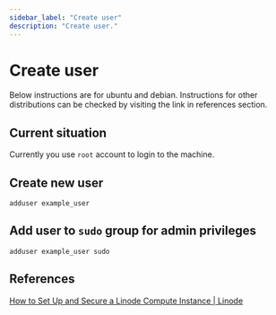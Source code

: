 ```yaml
---
sidebar_label: "Create user"
description: "Create user."
---
```


# Create user

Below instructions are for ubuntu and debian. Instructions for other distributions can be checked by visiting the link in references section.

## Current situation

Currently you use `root` account to login to the machine.

## Create new user

```
adduser example_user
```

## Add user to `sudo` group for admin privileges

```
adduser example_user sudo
```

## References

[How to Set Up and Secure a Linode Compute Instance | Linode](https://www.linode.com/docs/guides/set-up-and-secure/)